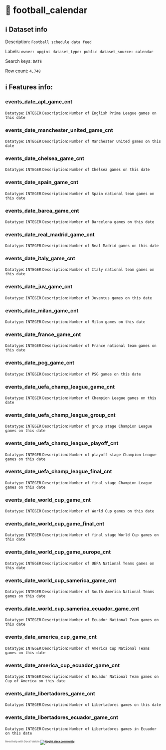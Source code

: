 # 📖 football_calendar 
## ℹ️ Dataset info 
Description: `Football schedule data feed  ` 

Labels: ` owner: upgini ` &nbsp;` dataset_type: public ` &nbsp;` dataset_source: calendar ` &nbsp;

Search keys: 
` DATE ` &nbsp;

Row count: `4,748` 

## ℹ️ Features info:

### events_date_apl_game_cnt
`Datatype`: `INTEGER`
`Description`: `Number of English Prime League games on this date`

### events_date_manchester_united_game_cnt
`Datatype`: `INTEGER`
`Description`: `Number of Manchester United games on this date`

### events_date_chelsea_game_cnt
`Datatype`: `INTEGER`
`Description`: `Number of Chelsea games on this date`

### events_date_spain_game_cnt
`Datatype`: `INTEGER`
`Description`: `Number of Spain national team games on this date`

### events_date_barca_game_cnt
`Datatype`: `INTEGER`
`Description`: `Number of Barcelona games on this date`

### events_date_real_madrid_game_cnt
`Datatype`: `INTEGER`
`Description`: `Number of Real Madrid games on this date`

### events_date_italy_game_cnt
`Datatype`: `INTEGER`
`Description`: `Number of Italy national team games on this date`

### events_date_juv_game_cnt
`Datatype`: `INTEGER`
`Description`: `Number of Juventus games on this date`

### events_date_milan_game_cnt
`Datatype`: `INTEGER`
`Description`: `Number of Milan games on this date`

### events_date_france_game_cnt
`Datatype`: `INTEGER`
`Description`: `Number of France national team games on this date`

### events_date_pcg_game_cnt
`Datatype`: `INTEGER`
`Description`: `Number of PSG games on this date`

### events_date_uefa_champ_league_game_cnt
`Datatype`: `INTEGER`
`Description`: `Number of Champion League games on this date`

### events_date_uefa_champ_league_group_cnt
`Datatype`: `INTEGER`
`Description`: `Number of group stage Champion League games on this date`

### events_date_uefa_champ_league_playoff_cnt
`Datatype`: `INTEGER`
`Description`: `Number of playoff stage Champion League games on this date`

### events_date_uefa_champ_league_final_cnt
`Datatype`: `INTEGER`
`Description`: `Number of final stage Champion League games on this date`

### events_date_world_cup_game_cnt
`Datatype`: `INTEGER`
`Description`: `Number of World Cup games on this date`

### events_date_world_cup_game_final_cnt
`Datatype`: `INTEGER`
`Description`: `Number of final stage World Cup games on this date`

### events_date_world_cup_game_europe_cnt
`Datatype`: `INTEGER`
`Description`: `Number of UEFA National Teams games on this date`

### events_date_world_cup_samerica_game_cnt
`Datatype`: `INTEGER`
`Description`: `Number of South America National Teams games on this date`

### events_date_world_cup_samerica_ecuador_game_cnt
`Datatype`: `INTEGER`
`Description`: `Number of Ecuador National Team games on this date`

### events_date_america_cup_game_cnt
`Datatype`: `INTEGER`
`Description`: `Number of America Cup National Teams games on this date`

### events_date_america_cup_ecuador_game_cnt
`Datatype`: `INTEGER`
`Description`: `Number of Ecuador National Team games on Cup of America on this date`

### events_date_libertadores_game_cnt
`Datatype`: `INTEGER`
`Description`: `Number of Libertadores games on this date`

### events_date_libertadores_ecuador_game_cnt
`Datatype`: `INTEGER`
`Description`: `Number of Libertadores games in Ecuador on this date`



<span style="color:grey;font-weight:700;font-size:8px">
    Need help with Docs? Ask in
    <a href="https://4mlg.short.gy/join-upgini-community">
        <img alt="Upgini slack community" src="https://img.shields.io/badge/slack-@upgini-orange.svg?logo=slack">
    </a>
</span>